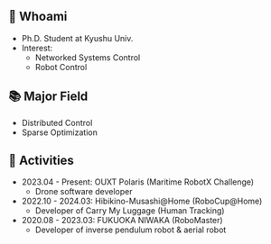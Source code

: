 <!-- <p align="center"> 
  <img alt="Top Langs" height="150px" src="https://github-readme-stats.vercel.app/api/top-langs/?username=Trigger-FK&layout=compact&show_icons=true&theme=radical" />
  <img alt="github stats" height="150px" src="https://github-readme-stats.vercel.app/api?username=Trigger-FK&theme=radical&show_icons=ture" />
</p> -->

<!-- ![trophy](https://github-profile-trophy.vercel.app/?username=Trigger-FK&column=7) -->

## 🔭 Whoami
- Ph.D. Student at Kyushu Univ.
- Interest:
  - Networked Systems Control
  - Robot Control

## 📚 Major Field
- Distributed Control
- Sparse Optimization

## 👥 Activities
- 2023.04 - Present: OUXT Polaris (Maritime RobotX Challenge)
  - Drone software developer
- 2022.10 - 2024.03: Hibikino-Musashi@Home (RoboCup@Home)
  - Developer of Carry My Luggage (Human Tracking)
- 2020.08 - 2023.03: FUKUOKA NIWAKA (RoboMaster)
  - Developer of inverse pendulum robot & aerial robot 

<!---
Trigger-FK/Trigger-FK is a ✨ special ✨ repository because its `README.md` (this file) appears on your GitHub profile.
You can click the Preview link to take a look at your changes.
--->
